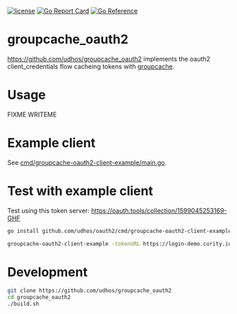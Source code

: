 [![license](http://img.shields.io/badge/license-MIT-blue.svg)](https://github.com/udhos/groupcache_oauth2/blob/main/LICENSE)
[![Go Report Card](https://goreportcard.com/badge/github.com/udhos/groupcache_oauth2)](https://goreportcard.com/report/github.com/udhos/groupcache_oauth2)
[![Go Reference](https://pkg.go.dev/badge/github.com/udhos/groupcache_oauth2.svg)](https://pkg.go.dev/github.com/udhos/groupcache_oauth2)

# groupcache_oauth2

https://github.com/udhos/groupcache_oauth2 implements the oauth2 client_credentials flow cacheing tokens with [groupcache](https://github.com/modernprogram/groupcache).

# Usage

FIXME WRITEME

# Example client

See [cmd/groupcache-oauth2-client-example/main.go](cmd/groupcache-oauth2-client-example/main.go).

# Test with example client

Test using this token server: https://oauth.tools/collection/1599045253169-GHF

```bash
go install github.com/udhos/oauth2/cmd/groupcache-oauth2-client-example@latest

groupcache-oauth2-client-example -tokenURL https://login-demo.curity.io/oauth/v2/oauth-token -clientID demo-backend-client -clientSecret MJlO3binatD9jk1
```

# Development

```bash
git clone https://github.com/udhos/groupcache_oauth2
cd groupcache_oauth2
./build.sh
```
